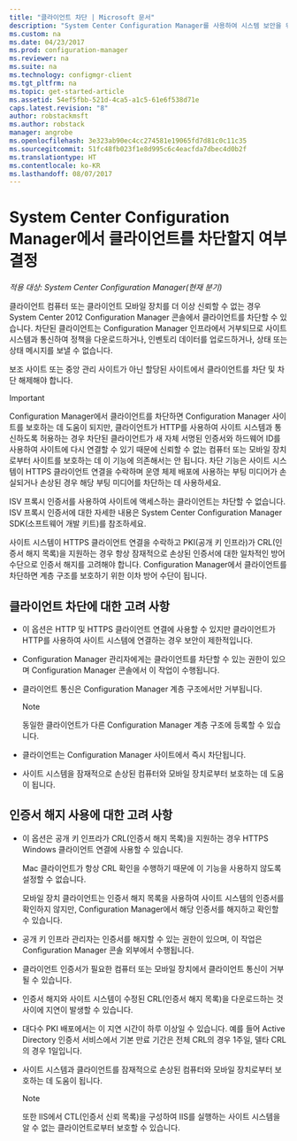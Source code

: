 ```yaml
---
title: "클라이언트 차단 | Microsoft 문서"
description: "System Center Configuration Manager를 사용하여 시스템 보안을 위해 클라이언트 액세스를 차단합니다."
ms.custom: na
ms.date: 04/23/2017
ms.prod: configuration-manager
ms.reviewer: na
ms.suite: na
ms.technology: configmgr-client
ms.tgt_pltfrm: na
ms.topic: get-started-article
ms.assetid: 54ef5fbb-521d-4ca5-a1c5-61e6f538d71e
caps.latest.revision: "8"
author: robstackmsft
ms.author: robstack
manager: angrobe
ms.openlocfilehash: 3e323ab90ec4cc274581e19065fd7d81c0c11c35
ms.sourcegitcommit: 51fc48fb023f1e8d995c6c4eacfda7dbec4d0b2f
ms.translationtype: HT
ms.contentlocale: ko-KR
ms.lasthandoff: 08/07/2017
---
```

# <a name="determine-whether-to-block-clients-in-system-center-configuration-manager"></a>System Center Configuration Manager에서 클라이언트를 차단할지 여부 결정

*적용 대상: System Center Configuration Manager(현재 분기)*

클라이언트 컴퓨터 또는 클라이언트 모바일 장치를 더 이상 신뢰할 수 없는 경우 System Center 2012 Configuration Manager 콘솔에서 클라이언트를 차단할 수 있습니다. 차단된 클라이언트는 Configuration Manager 인프라에서 거부되므로 사이트 시스템과 통신하여 정책을 다운로드하거나, 인벤토리 데이터를 업로드하거나, 상태 또는 상태 메시지를 보낼 수 없습니다.  

 보조 사이트 또는 중앙 관리 사이트가 아닌 할당된 사이트에서 클라이언트를 차단 및 차단 해제해야 합니다.  

> [!IMPORTANT]  
>  Configuration Manager에서 클라이언트를 차단하면 Configuration Manager 사이트를 보호하는 데 도움이 되지만, 클라이언트가 HTTP를 사용하여 사이트 시스템과 통신하도록 허용하는 경우 차단된 클라이언트가 새 자체 서명된 인증서와 하드웨어 ID를 사용하여 사이트에 다시 연결할 수 있기 때문에 신뢰할 수 없는 컴퓨터 또는 모바일 장치로부터 사이트를 보호하는 데 이 기능에 의존해서는 안 됩니다. 차단 기능은 사이트 시스템이 HTTPS 클라이언트 연결을 수락하며 운영 체제 배포에 사용하는 부팅 미디어가 손실되거나 손상된 경우 해당 부팅 미디어를 차단하는 데 사용하세요.  

 ISV 프록시 인증서를 사용하여 사이트에 액세스하는 클라이언트는 차단할 수 없습니다. ISV 프록시 인증서에 대한 자세한 내용은 System Center Configuration Manager SDK(소프트웨어 개발 키트)를 참조하세요.  

 사이트 시스템이 HTTPS 클라이언트 연결을 수락하고 PKI(공개 키 인프라)가 CRL(인증서 해지 목록)을 지원하는 경우 항상 잠재적으로 손상된 인증서에 대한 일차적인 방어 수단으로 인증서 해지를 고려해야 합니다. Configuration Manager에서 클라이언트를 차단하면 계층 구조를 보호하기 위한 이차 방어 수단이 됩니다.  

##  <a name="BKMK_Block_vs_CRL"></a> 클라이언트 차단에 대한 고려 사항  

-   이 옵션은 HTTP 및 HTTPS 클라이언트 연결에 사용할 수 있지만 클라이언트가 HTTP를 사용하여 사이트 시스템에 연결하는 경우 보안이 제한적입니다.  

-   Configuration Manager 관리자에게는 클라이언트를 차단할 수 있는 권한이 있으며 Configuration Manager 콘솔에서 이 작업이 수행됩니다.  

-   클라이언트 통신은 Configuration Manager 계층 구조에서만 거부됩니다.  

    > [!NOTE]  
    >  동일한 클라이언트가 다른 Configuration Manager 계층 구조에 등록할 수 있습니다.  

-   클라이언트는 Configuration Manager 사이트에서 즉시 차단됩니다.  

-   사이트 시스템을 잠재적으로 손상된 컴퓨터와 모바일 장치로부터 보호하는 데 도움이 됩니다.  

## <a name="considerations-for-using-certificate-revocation"></a>인증서 해지 사용에 대한 고려 사항  

-   이 옵션은 공개 키 인프라가 CRL(인증서 해지 목록)을 지원하는 경우 HTTPS Windows 클라이언트 연결에 사용할 수 있습니다.  

     Mac 클라이언트가 항상 CRL 확인을 수행하기 때문에 이 기능을 사용하지 않도록 설정할 수 없습니다.  

     모바일 장치 클라이언트는 인증서 해지 목록을 사용하여 사이트 시스템의 인증서를 확인하지 않지만, Configuration Manager에서 해당 인증서를 해지하고 확인할 수 있습니다.  

-   공개 키 인프라 관리자는 인증서를 해지할 수 있는 권한이 있으며, 이 작업은 Configuration Manager 콘솔 외부에서 수행됩니다.  

-   클라이언트 인증서가 필요한 컴퓨터 또는 모바일 장치에서 클라이언트 통신이 거부될 수 있습니다.  

-   인증서 해지와 사이트 시스템이 수정된 CRL(인증서 해지 목록)을 다운로드하는 것 사이에 지연이 발생할 수 있습니다.  

-   대다수 PKI 배포에서는 이 지연 시간이 하루 이상일 수 있습니다. 예를 들어 Active Directory 인증서 서비스에서 기본 만료 기간은 전체 CRL의 경우 1주일, 델타 CRL의 경우 1일입니다.  

-   사이트 시스템과 클라이언트를 잠재적으로 손상된 컴퓨터와 모바일 장치로부터 보호하는 데 도움이 됩니다.  

    > [!NOTE]  
    >  또한 IIS에서 CTL(인증서 신뢰 목록)을 구성하여 IIS를 실행하는 사이트 시스템을 알 수 없는 클라이언트로부터 보호할 수 있습니다.  
